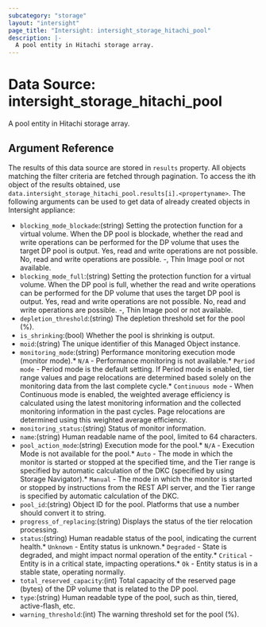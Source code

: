 ```yaml
---
subcategory: "storage"
layout: "intersight"
page_title: "Intersight: intersight_storage_hitachi_pool"
description: |-
  A pool entity in Hitachi storage array.
---
```


# Data Source: intersight_storage_hitachi_pool
A pool entity in Hitachi storage array.
## Argument Reference
The results of this data source are stored in `results` property.
All objects matching the filter criteria are fetched through pagination.
To access the ith object of the results obtained, use `data.intersight_storage_hitachi_pool.results[i].<propertyname>`.
The following arguments can be used to get data of already created objects in Intersight appliance:
* `blocking_mode_blockade`:(string) Setting the protection function for a virtual volume. When the DP pool is blockade, whether the read and write operations can be performed for the DP volume that uses the target DP pool is output. Yes, read and write operations are not possible. No, read and write operations are possible. -, Thin Image pool or not available. 
* `blocking_mode_full`:(string) Setting the protection function for a virtual volume. When the DP pool is full, whether the read and write operations can be performed for the DP volume that uses the target DP pool is output. Yes, read and write operations are not possible. No, read and write operations are possible. -, Thin Image pool or not available. 
* `depletion_threshold`:(string) The depletion threshold set for the pool (%). 
* `is_shrinking`:(bool) Whether the pool is shrinking is output. 
* `moid`:(string) The unique identifier of this Managed Object instance. 
* `monitoring_mode`:(string) Performance monitoring execution mode (monitor mode).* `N/A` - Performance monitoring is not available.* `Period mode` - Period mode is the default setting. If Period mode is enabled, tier range values and page relocations are determined based solely on the monitoring data from the last complete cycle.* `Continuous mode` - When Continuous mode is enabled, the weighted average efficiency is calculated using the latest monitoring information and the collected monitoring information in the past cycles. Page relocations are determined using this weighted average efficiency. 
* `monitoring_status`:(string) Status of monitor information. 
* `name`:(string) Human readable name of the pool, limited to 64 characters. 
* `pool_action_mode`:(string) Execution mode for the pool.* `N/A` - Execution Mode is not available for the pool.* `Auto` - The mode in which the monitor is started or stopped at the specified time, and the Tier range is specified by automatic calculation of the DKC (specified by using Storage Navigator).* `Manual` - The mode in which the monitor is started or stopped by instructions from the REST API server, and the Tier range is specified by automatic calculation of the DKC. 
* `pool_id`:(string) Object ID for the pool. Platforms that use a number should convert it to string. 
* `progress_of_replacing`:(string) Displays the status of the tier relocation processing. 
* `status`:(string) Human readable status of the pool, indicating the current health.* `Unknown` - Entity status is unknown.* `Degraded` - State is degraded, and might impact normal operation of the entity.* `Critical` - Entity is in a critical state, impacting operations.* `Ok` - Entity status is in a stable state, operating normally. 
* `total_reserved_capacity`:(int) Total capacity of the reserved page (bytes) of the DP volume that is related to the DP pool. 
* `type`:(string) Human readable type of the pool, such as thin, tiered, active-flash, etc. 
* `warning_threshold`:(int) The warning threshold set for the pool (%). 
 